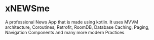 # xNEWSme
A professional News App that is made using kotlin. It uses MVVM architecture, Coroutines, Retrofit, RoomDB, Database Caching, Paging, Navigation Components and many more modern Practices

